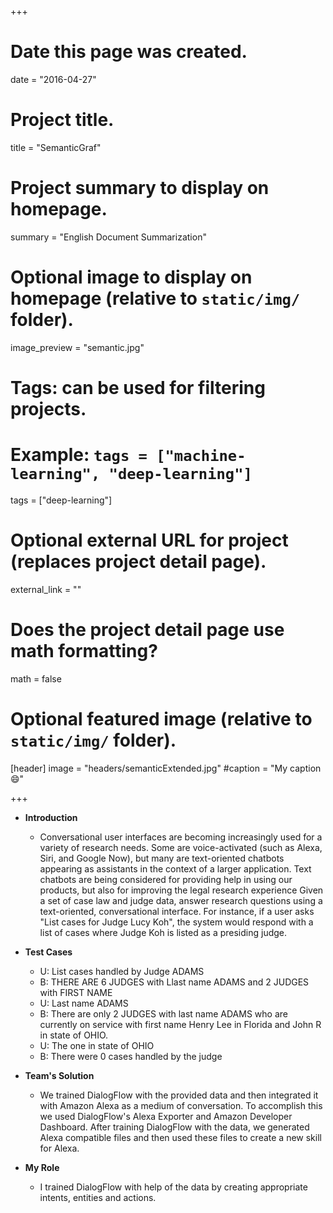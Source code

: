 +++
# Date this page was created.
date = "2016-04-27"

# Project title.
title = "SemanticGraf"

# Project summary to display on homepage.
summary = "English Document Summarization"

# Optional image to display on homepage (relative to `static/img/` folder).
image_preview = "semantic.jpg"

# Tags: can be used for filtering projects.
# Example: `tags = ["machine-learning", "deep-learning"]`
tags = ["deep-learning"]

# Optional external URL for project (replaces project detail page).
external_link = ""

# Does the project detail page use math formatting?
math = false

# Optional featured image (relative to `static/img/` folder).
[header]
image = "headers/semanticExtended.jpg"
#caption = "My caption :smile:"

+++

* **Introduction**
	* Conversational user interfaces are becoming increasingly used for a variety of research needs.
	Some are voice-activated (such as Alexa, Siri, and Google Now), but many are text-oriented chatbots appearing as assistants in the context of a larger application. Text chatbots are being considered for providing help in using our products, but also for improving the legal research experience
	Given a set of case law and judge data, answer research questions using a text-oriented, conversational interface.
	For instance, if a user asks "List cases for Judge Lucy Koh", the system would respond with a list of cases where Judge Koh is listed as a presiding judge.

* **Test Cases**
	* U: List cases handled by Judge ADAMS
	*  B: THERE ARE 6 JUDGES with Llast name ADAMS and 2 JUDGES with FIRST NAME
	*  U: Last name ADAMS
	*  B: There are only 2 JUDGES with last name ADAMS who are currently on service with first name Henry Lee in Florida and John R in state of OHIO.
	*  U: The one in state of OHIO
	*  B: There were 0 cases handled by the judge


* **Team's Solution**
	* We trained DialogFlow with the provided data and then integrated it with Amazon Alexa as a medium of conversation. To accomplish this we used DialogFlow's Alexa Exporter and Amazon Developer Dashboard. After training DialogFlow with the data, we generated Alexa compatible files and then used these files to create a new skill for Alexa.
* **My Role**
	* I trained DialogFlow with help of the data by creating appropriate intents, entities and actions. 